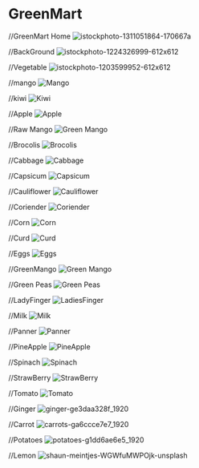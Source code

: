 # GreenMart

//GreenMart Home
![istockphoto-1311051864-170667a](https://user-images.githubusercontent.com/91477169/162383350-03647b7e-1107-4f7f-b9bd-8b0296c6dead.jpg)

//BackGround
![istockphoto-1224326999-612x612](https://user-images.githubusercontent.com/91477169/162383778-3c4fb893-178c-4a28-a139-0cca90415b45.jpg)


//Vegetable
![istockphoto-1203599952-612x612](https://user-images.githubusercontent.com/91477169/162383598-869e1183-c7af-452b-9947-b9df0359ecd5.jpg)

//mango
![Mango](https://user-images.githubusercontent.com/91477169/162381384-37b6a976-a580-496d-a0d3-856ceb7d0878.jpg)

//kiwi
![Kiwi](https://user-images.githubusercontent.com/91477169/162380608-04fdeef5-39cf-4a7c-b2d7-8367a440af9e.jpg)


//Apple
![Apple](https://user-images.githubusercontent.com/91477169/162380911-a0c1ca5d-99d4-4f66-a90d-3ec28614d866.jpg)

//Raw Mango
![Green Mango](https://user-images.githubusercontent.com/91477169/162381188-573db437-7ea7-4874-addf-e19f269a17bb.jpg)

//Brocolis
![Brocolis](https://user-images.githubusercontent.com/91477169/162381533-d5c8ffe4-a116-4e0d-91a8-d83197de4035.jpg)

//Cabbage
![Cabbage](https://user-images.githubusercontent.com/91477169/162381977-1a8b911e-0bbc-4bde-a1c6-ef4b80474ece.jpg)

//Capsicum
![Capsicum](https://user-images.githubusercontent.com/91477169/162382124-d63cbcb5-08fe-46f5-8830-aa0e5a62ff3e.jpg)

//Cauliflower
![Cauliflower](https://user-images.githubusercontent.com/91477169/162382281-eec343fd-66a1-4207-ba86-d4491596b2e5.jpg)

//Coriender
![Coriender](https://user-images.githubusercontent.com/91477169/162382430-5433b763-a3a1-41ba-926d-8e4cfa71a737.jpg)

//Corn
![Corn](https://user-images.githubusercontent.com/91477169/162382621-69557be9-387b-4b74-b50a-23d691f64b0d.jpg)


//Curd
![Curd](https://user-images.githubusercontent.com/91477169/162382720-f22711ff-a163-4886-8014-7269690d2702.jpg)

//Eggs
![Eggs](https://user-images.githubusercontent.com/91477169/162382889-c550f12d-e7d3-4455-9eca-ebb97ca7c270.jpg)

//GreenMango
![Green Mango](https://user-images.githubusercontent.com/91477169/162383009-2ebef93e-6753-437b-b141-4afbeef15d98.jpg)

//Green Peas
![Green Peas](https://user-images.githubusercontent.com/91477169/162383114-dfe23407-31df-44cc-a311-60a9d6d40bc2.jpg)

//LadyFinger
![LadiesFinger](https://user-images.githubusercontent.com/91477169/162383927-c44713b5-9494-4de7-8290-3a35bf25006b.jpg)

//Milk
![Milk](https://user-images.githubusercontent.com/91477169/162384051-03727925-113d-4dff-888f-012447ad323c.jpg)

//Panner
![Panner](https://user-images.githubusercontent.com/91477169/162384164-cdff212d-2e28-4451-bf7c-8fa754162e27.jpg)

//PineApple
![PineApple](https://user-images.githubusercontent.com/91477169/162384294-a79de5ed-e2b7-43e7-b6e8-484d33405447.jpg)

//Spinach
![Spinach](https://user-images.githubusercontent.com/91477169/162384410-fb96353a-ebb5-4ea2-9f7e-35abaabbea93.jpg)

//StrawBerry
![StrawBerry](https://user-images.githubusercontent.com/91477169/162384580-8f3b77c4-1ba2-4d04-88eb-5c8c8f91238b.jpg)

//Tomato
![Tomato](https://user-images.githubusercontent.com/91477169/162384734-3d7f4b26-9a88-4f66-8c22-1bd3c5bd60de.jpg)

//Ginger
![ginger-ge3daa328f_1920](https://user-images.githubusercontent.com/91477169/162386156-22b6bdd8-59f1-4d53-984f-49a7ae6fd6a6.jpg)

//Carrot
![carrots-ga6ccce7e7_1920](https://user-images.githubusercontent.com/91477169/162386327-af6ecf59-41ed-4277-9215-1349a7318626.jpg)

//Potatoes
![potatoes-g1dd6ae6e5_1920](https://user-images.githubusercontent.com/91477169/162386458-9b71b001-5f65-49b8-a764-77641acc6a9a.jpg)

//Lemon
![shaun-meintjes-WGWfuMWPOjk-unsplash](https://user-images.githubusercontent.com/91477169/162386637-7a64b45d-be07-4327-a70d-5494c0e4847e.jpg)



































































